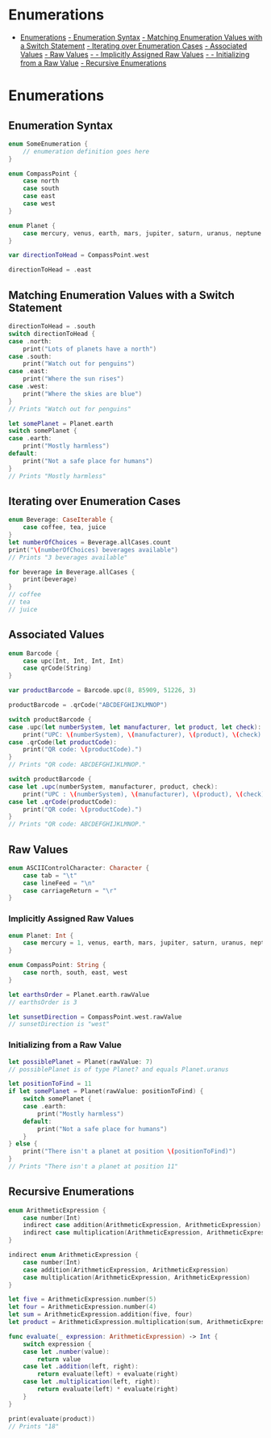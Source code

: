 # Enumerations
* [Enumerations](../master/chapters/Enumerations.md#enumerations)
[ - Enumeration Syntax](../master/chapters/Enumerations.md#enumeration-syntax)
[ - Matching Enumeration Values with a Switch Statement](../master/chapters/Enumerations.md#matching-enumeration-values-with-a-switch-statement)
[ - Iterating over Enumeration Cases](../master/chapters/Enumerations.md#iterating-over-enumeration-cases)
[ - Associated Values](../master/chapters/Enumerations.md#associated-values)
[ - Raw Values](../master/chapters/Enumerations.md#raw-values)
[ - - Implicitly Assigned Raw Values](../chapters/Enumerations.md#implicitly-assigned-raw-values)
[ - - Initializing from a Raw Value](../chapters/Enumerations.md#initializing-from-a-raw-value)
[ - Recursive Enumerations](../master/chapters/Enumerations.md#recursive-enumerations)

# Enumerations

## Enumeration Syntax

```Swift
enum SomeEnumeration {
    // enumeration definition goes here
}
```

```Swift
enum CompassPoint {
    case north
    case south
    case east
    case west
}
```

```Swift
enum Planet {
    case mercury, venus, earth, mars, jupiter, saturn, uranus, neptune
}
```

```Swift
var directionToHead = CompassPoint.west
```

```Swift
directionToHead = .east
```

## Matching Enumeration Values with a Switch Statement

```Swift
directionToHead = .south
switch directionToHead {
case .north:
    print("Lots of planets have a north")
case .south:
    print("Watch out for penguins")
case .east:
    print("Where the sun rises")
case .west:
    print("Where the skies are blue")
}
// Prints "Watch out for penguins"
```

```Swift
let somePlanet = Planet.earth
switch somePlanet {
case .earth:
    print("Mostly harmless")
default:
    print("Not a safe place for humans")
}
// Prints "Mostly harmless"
```

## Iterating over Enumeration Cases

```Swift
enum Beverage: CaseIterable {
    case coffee, tea, juice
}
let numberOfChoices = Beverage.allCases.count
print("\(numberOfChoices) beverages available")
// Prints "3 beverages available"
```

```Swift
for beverage in Beverage.allCases {
    print(beverage)
}
// coffee
// tea
// juice
```

## Associated Values

```Swift
enum Barcode {
    case upc(Int, Int, Int, Int)
    case qrCode(String)
}
```

```Swift
var productBarcode = Barcode.upc(8, 85909, 51226, 3)
```

```Swift
productBarcode = .qrCode("ABCDEFGHIJKLMNOP")
```

```Swift
switch productBarcode {
case .upc(let numberSystem, let manufacturer, let product, let check):
    print("UPC: \(numberSystem), \(manufacturer), \(product), \(check).")
case .qrCode(let productCode):
    print("QR code: \(productCode).")
}
// Prints "QR code: ABCDEFGHIJKLMNOP."
```

```Swift
switch productBarcode {
case let .upc(numberSystem, manufacturer, product, check):
    print("UPC : \(numberSystem), \(manufacturer), \(product), \(check).")
case let .qrCode(productCode):
    print("QR code: \(productCode).")
}
// Prints "QR code: ABCDEFGHIJKLMNOP."
```

## Raw Values

```Swift
enum ASCIIControlCharacter: Character {
    case tab = "\t"
    case lineFeed = "\n"
    case carriageReturn = "\r"
}
```

### Implicitly Assigned Raw Values

```Swift
enum Planet: Int {
    case mercury = 1, venus, earth, mars, jupiter, saturn, uranus, neptune
}
```

```Swift
enum CompassPoint: String {
    case north, south, east, west
}
```

```Swift
let earthsOrder = Planet.earth.rawValue
// earthsOrder is 3

let sunsetDirection = CompassPoint.west.rawValue
// sunsetDirection is "west"
```

### Initializing from a Raw Value

```Swift
let possiblePlanet = Planet(rawValue: 7)
// possiblePlanet is of type Planet? and equals Planet.uranus
```

```Swift
let positionToFind = 11
if let somePlanet = Planet(rawValue: positionToFind) {
    switch somePlanet {
    case .earth:
        print("Mostly harmless")
    default:
        print("Not a safe place for humans")
    }
} else {
    print("There isn't a planet at position \(positionToFind)")
}
// Prints "There isn't a planet at position 11"
```

## Recursive Enumerations

```Swift
enum ArithmeticExpression {
    case number(Int)
    indirect case addition(ArithmeticExpression, ArithmeticExpression)
    indirect case multiplication(ArithmeticExpression, ArithmeticExpression)
}
```

```Swift
indirect enum ArithmeticExpression {
    case number(Int)
    case addition(ArithmeticExpression, ArithmeticExpression)
    case multiplication(ArithmeticExpression, ArithmeticExpression)
}
```

```Swift
let five = ArithmeticExpression.number(5)
let four = ArithmeticExpression.number(4)
let sum = ArithmeticExpression.addition(five, four)
let product = ArithmeticExpression.multiplication(sum, ArithmeticExpression.number(2))
```

```Swift
func evaluate(_ expression: ArithmeticExpression) -> Int {
    switch expression {
    case let .number(value):
        return value
    case let .addition(left, right):
        return evaluate(left) + evaluate(right)
    case let .multiplication(left, right):
        return evaluate(left) * evaluate(right)
    }
}

print(evaluate(product))
// Prints "18"
```

